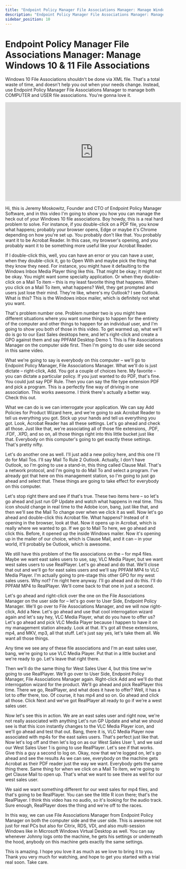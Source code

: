 ```yaml
---
title: "Endpoint Policy Manager File Associations Manager: Manage Windows 10 & 11 File Associations"
description: "Endpoint Policy Manager File Associations Manager: Manage Windows 10 & 11 File Associations"
sidebar_position: 10
---
```

# Endpoint Policy Manager File Associations Manager: Manage Windows 10 & 11 File Associations

Windows 10 File Associations shouldn't be done via XML file. That's a total waste of time, and
doesn't help you out when your needs change. Instead, use Endpoint Policy Manager File Associations
Manager to manage both COMPUTER and USER file associations. You're gonna love it.

<iframe width="560" height="315" src="https://www.youtube.com/embed/nUCLWJ3VVNg" title="Endpoint Policy Manager File Associations Manager: Manage User and Computer File Associations" frameborder="0" allow="accelerometer; autoplay; clipboard-write; encrypted-media; gyroscope; picture-in-picture; web-share" allowfullscreen="1"></iframe>

Hi, this is Jeremy Moskowitz, Founder and CTO of Endpoint Policy Manager Software, and in this video
I'm going to show you how you can manage the heck out of your Windows 10 file associations. Boy
howdy, this is a real hard problem to solve. For instance, if you double-click on a PDF file, you
know what happens; probably your browser opens, Edge or maybe it's Chrome depending on how you're
set up. You probably don't like that. You probably want it to be Acrobat Reader. In this case, my
browser's opening, and you probably want it to be something more useful like your Acrobat Reader.

If I double-click this, well, you can have an error or you can have a user, when they double-click
it, go to Open With and maybe pick the thing that they know they need. For instance, you might have
it defaulting to the Windows Inbox Media Player thing like this. That might be okay; it might not be
okay. You might want some specialty application. Or when they double-click on a Mail To item – this
is my least favorite thing that happens. When you click on a Mail To item, what happens? Well, they
get prompted and users just lose their mind. They're like, where's my Outlook? I see Outlook. What
is this? This is the Windows inbox mailer, which is definitely not what you want.

That's problem number one. Problem number two is you might have different situations where you want
some things to happen for the entirety of the computer and other things to happen for an individual
user, and I'm going to show you both of those in this video. To get warmed up, what we'll do is go
to our East Sales desktops here, and let's right-click and create a GPO against them and say PPFAM
Desktop Demo 1. This is File Associations Manager on the computer side first. Then I'm going to do
user side second in this same video.

What we're going to say is everybody on this computer – we'll go to Endpoint Policy Manager, File
Associations Manager. What we'll do is just dictate – right-click, Add. You got a couple of choices
here. My favorite – you can dictate a particular policy. If you just wanted to do PDF, that's fine.
You could just say PDF Rule. Then you can say the file type extension PDF and pick a program. This
is a perfectly fine way of driving in one association. This works awesome. I think there's actually
a better way. Check this out.

What we can do is we can interrogate your application. We can say Add Policies for Product Wizard
here, and we're going to ask Acrobat Reader to tell us everything you got. Stick up your hands and
tell us everything you got. Look, Acrobat Reader has all these settings. Let's go ahead and check
all those. Just like that, we're associating all of those file extensions, .PDF, .FDF, .XPD, and so
on, all those things right into this little bucket just like that. Everybody on this computer's
going to get exactly these settings. That's pretty nifty.

Let's do another one as well. I'll just add a new policy here, and this one I'll do for Mail Tos.
I'll say Mail To Rule 2 Outlook. Actually, I don't have Outlook, so I'm going to use a stand-in,
this thing called Clause Mail. That's a network protocol, and I'm going to do Mail To and select a
program. I've already got that here on this management station, so I'm going to just go ahead and
select that. These things are going to take effect for everybody on this computer.

Let's stop right there and see if that's true. These two items here – so let's go ahead and just run
GP Update and watch what happens in real time. This icon should change in real time to the Adobe
icon, bang, just like that, and then we'll see the Mail To change over when we click it as well. Now
let's go ahead and double-click this Acrobat file. What happens? Instead of it opening in the
browser, look at that. Now it opens up in Acrobat, which is really where we wanted to go. If we go
to Mail To here, we go ahead and click this. Before, it opened up the inside Windows mailer. Now
it's opening up in the mailer of our choice, which is Clause Mail, and it can – in your world, it'll
probably be Outlook, which is awesome.

We still have this problem of the file associations on the – for mp4 files. Maybe we want east sales
users to use, say, VLC Media Player, but we want west sales users to use RealPlayer. Let's go ahead
and do that. We'll close that out and we'll go for east sales users and we'll say PPFAM MP4 to VLC
Media Player. I'm actually going to pre-stage this other GPO for my west sales users. Why not? I'm
right here anyway. I'll go ahead and do this. I'll do PPFAM MP4 to RealPlayer. We'll come back to
that one in just a second.

Let's go ahead and right-click over the one on the File Associations Manager on the user side for –
let's go over to User Side, Endpoint Policy Manager. We'll go over to File Associations Manager, and
we will now right-click, Add a New. Let's go ahead and use that cool interrogation wizard again and
let's say hey, VLC Media Player, what do you have to offer us? Let's go ahead and pick VLC Media
Player because I happen to have it on my management station already. Look at that. It's got all
these extensions, mp4, and MKV, mp3, all that stuff. Let's just say yes, let's take them all. We
want all those things.

Any time we see any of these file associations and I'm an east sales user, bang, we're going to use
VLC Media Player. Put that in a little bucket and we're ready to go. Let's leave that right there.

Then we'll do the same thing for West Sales User 4, but this time we're going to use RealPlayer.
We'll go over to User Side, Endpoint Policy Manager, File Associations Manager again. Right-click
Add and we'll do that interrogation wizard for the product. We'll go ahead and pick RealPlayer this
time. There we go, RealPlayer, and what does it have to offer? Well, it has a lot to offer there,
too. Of course, it has mp4 and so on. Go ahead and click all those. Click Next and we've got
RealPlayer all ready to go if we're a west sales user.

Now let's see this in action. We are an east sales user and right now, we're not really associated
with anything Let's run GP Update and what we should see is that this icon instantly changes to the
VLC Media Player icon, and we'll go ahead and test that out. Bang, there it is, VLC Media Player now
associated with mp4s for the east sales users. That's perfect just like that. Now let's log off and
then let's log on as our West Sales User 1, and we said our West Sales User 1 is going to use
RealPlayer. Let's see if that works. Give this a guy a second to log on. Okay, now that we're logged
on, let's go ahead and see the results As we can see, everybody on the machine gets Acrobat as their
PDF reader just the way we want. Everybody gets the same thing there. Same thing for when we click
on a Mail To item, we're going to get Clause Mail to open up. That's what we want to see there as
well for our west sales user.

We said we want something different for our west sales for mp4 files, and that's going to be
RealPlayer. You can see the little R icon there; that's the RealPlayer. I think this video has no
audio, so it's looking for the audio track. Sure enough, RealPlayer does the thing and we're off to
the races.

In this way, we can use File Associations Manager from Endpoint Policy Manager on both the computer
side and the user side. This is awesome not just for real PCs but also for Citrix, RDS, VDI, and
also multi-session Windows like in Microsoft Windows Virtual Desktop as well. You can say whenever
Johnny logs onto the machine, he gets his settings or underneath the hood, anybody on this machine
gets exactly the same settings.

This is amazing. I hope you love it as much as we love to bring it to you. Thank you very much for
watching, and hope to get you started with a trial real soon. Take care.
